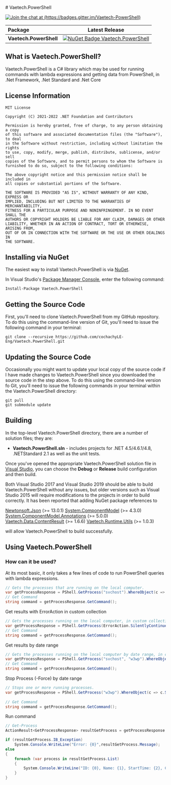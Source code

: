 ﻿﻿# Vaetech.PowerShell

[![Join the chat at (https://badges.gitter.im/Vaetech-PowerShell)](https://badges.gitter.im/Join%20Chat.svg)](https://gitter.im/Vaetech-PowerShell/community?utm_source=badge&utm_medium=badge&utm_campaign=pr-badge)

|    Package    |Latest Release|
|:--------------|:------------:|
|**Vaetech.PowerShell**    |[![NuGet Badge Vaetech.PowerShell](https://buildstats.info/nuget/Vaetech.PowerShell)](https://www.nuget.org/packages/Vaetech.PowerShell)

## What is Vaetech.PowerShell?

Vaetech.PowerShell is a C# library which may be used for running commands with lambda expressions and getting data from PowerShell, in
.Net Framework, .Net Standard and .Net Core

## License Information

```
MIT License

Copyright (C) 2021-2022 .NET Foundation and Contributors

Permission is hereby granted, free of charge, to any person obtaining a copy
of this software and associated documentation files (the "Software"), to deal
in the Software without restriction, including without limitation the rights
to use, copy, modify, merge, publish, distribute, sublicense, and/or sell
copies of the Software, and to permit persons to whom the Software is
furnished to do so, subject to the following conditions:

The above copyright notice and this permission notice shall be included in
all copies or substantial portions of the Software.

THE SOFTWARE IS PROVIDED "AS IS", WITHOUT WARRANTY OF ANY KIND, EXPRESS OR
IMPLIED, INCLUDING BUT NOT LIMITED TO THE WARRANTIES OF MERCHANTABILITY,
FITNESS FOR A PARTICULAR PURPOSE AND NONINFRINGEMENT. IN NO EVENT SHALL THE
AUTHORS OR COPYRIGHT HOLDERS BE LIABLE FOR ANY CLAIM, DAMAGES OR OTHER
LIABILITY, WHETHER IN AN ACTION OF CONTRACT, TORT OR OTHERWISE, ARISING FROM,
OUT OF OR IN CONNECTION WITH THE SOFTWARE OR THE USE OR OTHER DEALINGS IN
THE SOFTWARE.
```

## Installing via NuGet

The easiest way to install Vaetech.PowerShell is via [NuGet](https://www.nuget.org/packages/Vaetech.PowerShell/).

In Visual Studio's [Package Manager Console](http://docs.nuget.org/docs/start-here/using-the-package-manager-console),
enter the following command:

    Install-Package Vaetech.PowerShell

## Getting the Source Code

First, you'll need to clone Vaetech.PowerShell from my GitHub repository. To do this using the command-line version of Git,
you'll need to issue the following command in your terminal:

    git clone --recursive https://github.com/cochachyLE-Eng/Vaetech.PowerShell.git

## Updating the Source Code

Occasionally you might want to update your local copy of the source code if I have made changes to Vaetech.PowerShell since you
downloaded the source code in the step above. To do this using the command-line version fo Git, you'll need to issue
the following commands in your terminal within the Vaetech.PowerShell directory:

    git pull
    git submodule update

## Building

In the top-level Vaetech.PowerShell directory, there are a number of solution files; they are:

* **Vaetech.PowerShell.sln** - includes projects for .NET 4.5/4.6.1/4.8, .NETStandard 2.1 as well as the unit tests.

Once you've opened the appropriate Vaetech.PowerShell solution file in [Visual Studio](https://www.visualstudio.com/downloads/),
you can choose the **Debug** or **Release** build configuration and then build.

Both Visual Studio 2017 and Visual Studio 2019 should be able to build Vaetech.PowerShell without any issues, but older versions such as
Visual Studio 2015 will require modifications to the projects in order to build correctly. It has been reported that adding
NuGet package references to 

[Newtonsoft.Json](https://www.nuget.org/packages/Newtonsoft.Json/) (>= 13.0.1)
[System.ComponentModel](https://www.nuget.org/packages/System.ComponentModel/) (>= 4.3.0)
[System.ComponentModel.Annotations](https://www.nuget.org/packages/System.ComponentModel.Annotations/) (>= 5.0.0)
[Vaetech.Data.ContentResult](https://www.nuget.org/packages/Vaetech.Data.ContentResult/) (>= 1.6.6)
[Vaetech.Runtime.Utils](https://www.nuget.org/packages/Vaetech.Runtime.Utils/) (>= 1.0.3)

will allow Vaetech.PowerShell to build successfully.

## Using Vaetech.PowerShell

### How can it be used?

At its most basic, it only takes a few lines of code to run PowerShell queries with lambda expressions.

```csharp
// Gets the processes that are running on the local computer.
var getProcessResponse = PShell.GetProcess("svchost").WhereObject(c => c.StartTime > DateTime.Now.AddDays(-5)).FormatList(x => new { x.Name, x.Id, x.StartTime });
// Get Command
string command = getProcessResponse.GetCommand();
```

Get results with ErrorAction in custom collection

```csharp
// Gets the processes running on the local computer, in custom collection.
var getProcessResponse = PShell.GetProcess(ErrorAction.SilentlyContinue,"svchost", "w3wp").SelectObject(x => new { x.Name, x.Id, x.StartTime }).WhereObject(c => c.StartTime.Date > DateTime.Now.AddDays(-24).Date).ConvertToJson();
// Get Command
string command = getProcessResponse.GetCommand();
```

Get results by date range

```csharp
// Gets the processes running on the local computer by date range, in custom collection.
var getProcessResponse = PShell.GetProcess("svchost", "w3wp").WhereObject(c => c.StartTime > DateTime.Now.AddDays(-7) && c.StartTime < DateTime.Now.AddDays(-1)).SelectObject(x => new { x.Name, x.Id, x.StartTime, x.PM, x.WS, x.VM, x.CPU, x.Handles }).ConvertToJson();            
// Get Command
string command = getProcessResponse.GetCommand();
```

Stop Process (-Force) by date range

```csharp
// Stops one or more running processes.
var getProcessResponse = PShell.GetProcess("w3wp").WhereObject(c => c.StartTime > DateTime.Now.AddDays(-7) && c.StartTime < DateTime.Now.AddDays(-1)).StopProcessForce();
            
// Get Command
string command = getProcessResponse.GetCommand();
```

Run command

```csharp
// Get-Process
ActionResult<GetProcessResponse> resultGetProcess = getProcessResponse.Execute();

if (resultGetProcess.IB_Exception)
    System.Console.WriteLine("Error: {0}",resultGetProcess.Message);            
else 
{
    foreach (var process in resultGetProcess.List)
    {
        System.Console.WriteLine("ID: {0}, Name: {1}, StartTime: {2}, CPU: {3}", process.Id, process.Name, process.StartTime.ToString(PShellSettings.DateFormat), process.CPU);
    }
}
```
